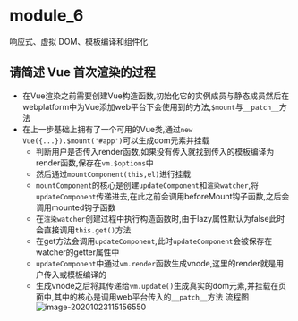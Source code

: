 # module_6
响应式、虚拟 DOM、模板编译和组件化

## 请简述 Vue 首次渲染的过程
-  在Vue渲染之前需要创建Vue构造函数,初始化它的实例成员与静态成员然后在webplatform中为Vue添加web平台下会使用到的方法,`$mount`与`__patch__`方法
- 在上一步基础上拥有了一个可用的Vue类,通过`new Vue({...}).$mount('#app')`可以生成dom元素并挂载
  - 判断用户是否传入render函数,如果没有传入就找到传入的模板编译为render函数,保存在`vm.$options`中
  - 然后通过`mountComponent(this,el)`进行挂载
  - `mountComponent`的核心是创建`updateComponent`和`渲染watcher`,将`updateComponent`传递进去,在此之前会调用beforeMount钩子函数,之后会调用mounted钩子函数
  - 在`渲染watcher`创建过程中执行构造函数时,由于lazy属性默认为false此时会直接调用`this.get()`方法
  - 在get方法会调用`updateComponent`,此时`updateComponent`会被保存在watcher的getter属性中
  - `updateComponent`中通过`vm.render`函数生成vnode,这里的render就是用户传入或模板编译的
  - 生成vnode之后将其传递给`vm.update()`生成真实的dom元素,并挂载在页面中,其中的核心是调用web平台传入的`__patch__`方法
流程图
![image-20201023115156550](/module_6/src/image/image-20201023115156550.png)
